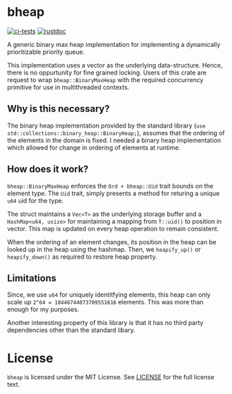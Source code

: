 # bheap
[![ci-tests](https://github.com/arindas/bheap/actions/workflows/ci-tests.yml/badge.svg)](https://github.com/arindas/bheap/actions/workflows/ci-tests.yml)
[![rustdoc](https://github.com/arindas/bheap/actions/workflows/rustdoc.yml/badge.svg)](https://github.com/arindas/bheap/actions/workflows/rustdoc.yml)

A generic binary max heap implementation for implementing a dynamically prioritizable priority queue.

This implementation uses a vector as the underlying data-structure. Hence, there is no oppurtunity
for fine grained locking. Users of this crate are request to wrap `bheap::BinaryMaxHeap` with the
required concurrency primitive for use in multithreaded contexts.

## Why is this necessary?
The binary heap implementation provided by the standard library (`use std::collections::binary_heap::BinaryHeap;`),
assumes that the ordering of the elements in the domain is fixed. I needed a binary heap implementation which allowed
for change in ordering of elements at runtime.

## How does it work?
`bheap::BinaryMaxHeap` enforces the `Ord + bheap::Uid` trait bounds on the element type. The `Uid` trait, simply
presents a method for returing a unique `u64` uid for the type.

The struct maintains a `Vec<T>` as the underlying storage buffer and a `HashMap<u64, usize>` for maintaining a
mapping from `T::uid()` to position in vector. This map is updated on every heap operation to remain consistent.

When the ordering of an element changes, its position in the heap can be looked up in the heap using the
hashmap. Then, we `heapify_up()` or `heapify_down()` as required to restore heap property.

## Limitations
Since, we use `u64` for uniquely identitfying elements, this heap can only scale up `2^64 = 18446744073709551616` elements.
This was more than enough for my purposes.

Another interesting property of this library is that it has no third party dependencies other than the standard libary.

# License

`bheap` is licensed under the MIT License. See [LICENSE](./LICENSE) for the full license text.
